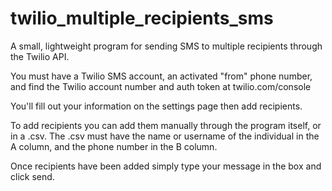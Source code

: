 # twilio_multiple_recipients_sms
A small, lightweight program for sending SMS to multiple recipients through the Twilio API.

You must have a Twilio SMS account, an activated "from" phone number, and find the Twilio 
account number and auth token at twilio.com/console

You'll fill out your information on the settings page then add recipients.

To add recipients you can add them manually through the program itself, or in a .csv.
The .csv must have the name or username of the individual in the A column, and the phone number
in the B column.

Once recipients have been added simply type your message in the box and click send.
